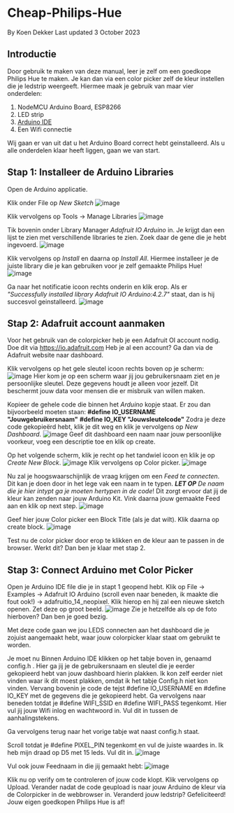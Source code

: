 # Cheap-Philips-Hue
By Koen Dekker
Last updated 3 October 2023

## Introductie
Door gebruik te maken van deze manual, leer je zelf om een goedkope Philips Hue te maken. Je kan dan via een color picker zelf de kleur instellen die je ledstrip weergeeft. Hiermee maak je gebruik van maar vier onderdelen:
1. NodeMCU Arduino Board, ESP8266
2. LED strip
3. [Arduino IDE](https://www.arduino.cc/en/software)
4. Een Wifi connectie

Wij gaan er van uit dat u het Arduino Board correct hebt geinstalleerd. Als u alle onderdelen klaar heeft liggen, gaan we van start.

## Stap 1: Installeer de Arduino Libraries
Open de Arduino applicatie.

Klik onder File op _New Sketch_
![image](https://github.com/Kvdekker/Cheap-Philips-Hue/assets/96053886/19b4c07d-5949-49a2-bcb7-42761d7a19b8)

Klik vervolgens op Tools -> Manage Libraries
![image](https://github.com/Kvdekker/Cheap-Philips-Hue/assets/96053886/b8f28a1a-0c8f-47db-9369-2fc6ad5035f6)

Tik bovenin onder Library Manager _Adafruit IO Arduino_ in. Je krijgt dan een lijst te zien met verschillende libraries te zien. Zoek daar de gene die je hebt ingevoerd. 
![image](https://github.com/Kvdekker/Cheap-Philips-Hue/assets/96053886/6c32f5e3-aadf-4cf8-83af-eea4b7960101)

Klik vervolgens op _Install_ en daarna op _Install All_. Hiermee installeer je de juiste library die je kan gebruiken voor je zelf gemaakte Philips Hue!
![image](https://github.com/Kvdekker/Cheap-Philips-Hue/assets/96053886/86622f24-2ae8-471e-970b-18812bf5a92f)

Ga naar het notificatie icoon rechts onderin en klik erop. Als er _"Successfully installed library Adafruit IO Arduino:4.2.7"_ staat, dan is hij succesvol geinstalleerd.
![image](https://github.com/Kvdekker/Cheap-Philips-Hue/assets/96053886/1bf76cdd-60fd-4fbd-8a5b-dd2eb0243268)

## Stap 2: Adafruit account aanmaken
Voor het gebruik van de colorpicker heb je een Adafruit OI account nodig. Doe dit via https://io.adafruit.com
Heb je al een account? Ga dan via de Adafruit website naar dashboard.

Klik vervolgens op het gele sleutel icoon rechts boven op je scherm:
![image](https://github.com/Kvdekker/Cheap-Philips-Hue/assets/96053886/cdb4392b-9210-4ab1-8dc6-1fd9fe0e5f66)
Hier kom je op een scherm waar jij jou gebruikersnaam ziet en je persoonlijke sleutel. Deze gegevens houdt je alleen voor jezelf. Dit beschermt jouw data voor mensen die er misbruik van willen maken.

Kopieer de gehele code die binnen het _Arduino_ kopje staat. Er zou dan bijvoorbeeld moeten staan:
**#define IO_USERNAME "Jouwgebruikersnaam"**
**#define IO_KEY "Jouwsleutelcode"**
Zodra je deze code gekopieërd hebt, klik je dit weg en klik je vervolgens op _New Dashboard_.
![image](https://github.com/Kvdekker/Cheap-Philips-Hue/assets/96053886/49b00eb0-775d-47a0-824c-f93861326ed4)
Geef dit dashboard een naam naar jouw persoonlijke voorkeur, voeg een descriptie toe en klik op create.

Op het volgende scherm, klik je recht op het tandwiel icoon en klik je op _Create New Block_.
![image](https://github.com/Kvdekker/Cheap-Philips-Hue/assets/96053886/7e6e293e-df8f-4c6e-95de-2c0a45804968)
Klik vervolgens op Color picker.
![image](https://github.com/Kvdekker/Cheap-Philips-Hue/assets/96053886/4b7eb959-630a-41f9-a990-29d097d88282)

Nu zal je hoogswaarschijnlijk de vraag krijgen om een _Feed te connecten_. Dit kan je doen door in het lege vak een naam in te typen. _**LET OP** De naam die je hier intypt ga je moeten hertypen in de code_! Dit zorgt ervoor dat jij de kleur kan zenden naar jouw Arduino Kit. Vink daarna jouw gemaakte Feed aan en klik op next step. 
![image](https://github.com/Kvdekker/Cheap-Philips-Hue/assets/96053886/02fd3baf-e22a-4fd0-812a-080d988c9f24)

Geef hier jouw Color picker een Block Title (als je dat wilt). Klik daarna op create block.
![image](https://github.com/Kvdekker/Cheap-Philips-Hue/assets/96053886/2570b547-7649-40f3-9656-9b4c4c20188c)

Test nu de color picker door erop te klikken en de kleur aan te passen in de browser. Werkt dit? Dan ben je klaar met stap 2.

## Stap 3: Connect Arduino met Color Picker
Open je Arduino IDE file die je in stapt 1 geopend hebt. Klik op File -> Examples -> Adafruit IO Arduino (scroll even naar beneden, ik maakte die fout ook!) -> adafruitio_14_neopixel. Klik hierop en hij zal een nieuwe sketch openen. Zet deze op groot beeld.
![image](https://github.com/Kvdekker/Cheap-Philips-Hue/assets/96053886/0816838d-e9c1-4720-907f-d001650bd771)
Zie je hetzelfde als op de foto hierboven? Dan ben je goed bezig.

Met deze code gaan we jou LEDS connecten aan het dashboard die je zojuist aangemaakt hebt, waar jouw colorpicker klaar staat om gebruikt te worden.

Je moet nu Binnen Arduino IDE klikken op het tabje boven in, genaamd config.h . Hier ga jij je de gebruikersnaam en sleutel die je eerder gekopieerd hebt van jouw dashboard hierin plakken. Ik kon zelf eerder niet vinden waar ik dit moest plakken, omdat ik het tabje Config.h niet kon vinden. Vervang bovenin je code de tejst #define IO_USERNAME en #define IO_KEY met de gegevens die je gekopieerd hebt. Ga vervolgens naar beneden totdat je #define WIFI_SSID en #define WIFI_PASS tegenkomt. Hier vul jij jouw Wifi inlog en wachtwoord in. Vul dit in tussen de aanhalingstekens. 

Ga vervolgens terug naar het vorige tabje wat naast config.h staat.

Scroll totdat je #define PIXEL_PIN tegenkomt en vul de juiste waardes in. Ik heb mijn draad op D5 met 15 leds. Vul dit in.
![image](https://github.com/Kvdekker/Cheap-Philips-Hue/assets/96053886/1c988b03-e69b-4076-90f2-cf247ce4286e)

Vul ook jouw Feednaam in die jij gemaakt hebt:
![image](https://github.com/Kvdekker/Cheap-Philips-Hue/assets/96053886/5c7333ea-3e25-4f45-86e6-49d99e4eaadc)

Klik nu op verify om te controleren of jouw code klopt. Klik vervolgens op Upload. Verander nadat de code geupload is naar jouw Arduino de kleur via de Colorpicker in de webbrowser in. Veranderd jouw ledstrip? Gefeliciteerd! Jouw eigen goedkopen Philips Hue is af!
